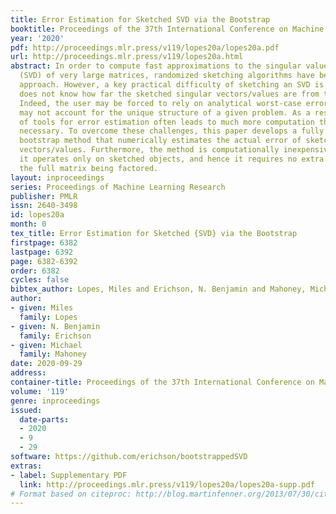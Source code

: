 ```yaml
---
title: Error Estimation for Sketched SVD via the Bootstrap
booktitle: Proceedings of the 37th International Conference on Machine Learning
year: '2020'
pdf: http://proceedings.mlr.press/v119/lopes20a/lopes20a.pdf
url: http://proceedings.mlr.press/v119/lopes20a.html
abstract: In order to compute fast approximations to the singular value decompositions
  (SVD) of very large matrices, randomized sketching algorithms have become a leading
  approach. However, a key practical difficulty of sketching an SVD is that the user
  does not know how far the sketched singular vectors/values are from the exact ones.
  Indeed, the user may be forced to rely on analytical worst-case error bounds, which
  may not account for the unique structure of a given problem. As a result, the lack
  of tools for error estimation often leads to much more computation than is really
  necessary. To overcome these challenges, this paper develops a fully data-driven
  bootstrap method that numerically estimates the actual error of sketched singular
  vectors/values. Furthermore, the method is computationally inexpensive, because
  it operates only on sketched objects, and hence it requires no extra passes over
  the full matrix being factored.
layout: inproceedings
series: Proceedings of Machine Learning Research
publisher: PMLR
issn: 2640-3498
id: lopes20a
month: 0
tex_title: Error Estimation for Sketched {SVD} via the Bootstrap
firstpage: 6382
lastpage: 6392
page: 6382-6392
order: 6382
cycles: false
bibtex_author: Lopes, Miles and Erichson, N. Benjamin and Mahoney, Michael
author:
- given: Miles
  family: Lopes
- given: N. Benjamin
  family: Erichson
- given: Michael
  family: Mahoney
date: 2020-09-29
address: 
container-title: Proceedings of the 37th International Conference on Machine Learning
volume: '119'
genre: inproceedings
issued:
  date-parts:
  - 2020
  - 9
  - 29
software: https://github.com/erichson/bootstrappedSVD
extras:
- label: Supplementary PDF
  link: http://proceedings.mlr.press/v119/lopes20a/lopes20a-supp.pdf
# Format based on citeproc: http://blog.martinfenner.org/2013/07/30/citeproc-yaml-for-bibliographies/
---
```

